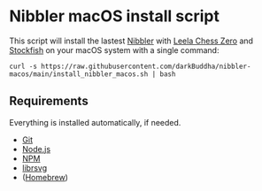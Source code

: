# Nibbler macOS install script

This script will install the lastest [Nibbler](https://github.com/rooklift/nibbler) with [Leela Chess Zero](https://lczero.org/) and [Stockfish](https://stockfishchess.org/) on your macOS system with a single command:

`curl -s https://raw.githubusercontent.com/darkBuddha/nibbler-macos/main/install_nibbler_macos.sh | bash`

## Requirements
Everything is installed automatically, if needed.

* [Git](https://git-scm.com/)
* [Node.js](https://nodejs.org/)
* [NPM](https://www.npmjs.com/)
* [librsvg](https://wiki.gnome.org/Projects/LibRsvg)
* ([Homebrew](https://brew.sh/))
